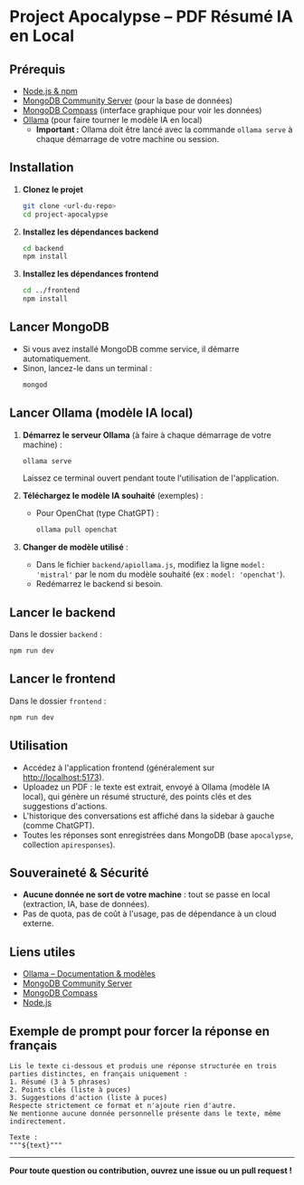 # Project Apocalypse – PDF Résumé IA en Local

## Prérequis
- [Node.js & npm](https://nodejs.org/)
- [MongoDB Community Server](https://www.mongodb.com/try/download/community) (pour la base de données)
- [MongoDB Compass](https://www.mongodb.com/try/download/compass) (interface graphique pour voir les données)
- [Ollama](https://ollama.com/) (pour faire tourner le modèle IA en local)
  - **Important :** Ollama doit être lancé avec la commande `ollama serve` à chaque démarrage de votre machine ou session.

## Installation

1. **Clonez le projet**
   ```bash
   git clone <url-du-repo>
   cd project-apocalypse
   ```

2. **Installez les dépendances backend**
   ```bash
   cd backend
   npm install
   ```

3. **Installez les dépendances frontend**
   ```bash
   cd ../frontend
   npm install
   ```

## Lancer MongoDB
- Si vous avez installé MongoDB comme service, il démarre automatiquement.
- Sinon, lancez-le dans un terminal :
  ```bash
  mongod
  ```

## Lancer Ollama (modèle IA local)
1. **Démarrez le serveur Ollama** (à faire à chaque démarrage de votre machine) :
   ```bash
   ollama serve
   ```
   Laissez ce terminal ouvert pendant toute l'utilisation de l'application.

2. **Téléchargez le modèle IA souhaité** (exemples) :
   - Pour OpenChat (type ChatGPT) :
     ```bash
     ollama pull openchat
     ```

3. **Changer de modèle utilisé** :
   - Dans le fichier `backend/apiollama.js`, modifiez la ligne `model: 'mistral'` par le nom du modèle souhaité (ex : `model: 'openchat'`).
   - Redémarrez le backend si besoin.

## Lancer le backend
Dans le dossier `backend` :
```bash
npm run dev
```

## Lancer le frontend
Dans le dossier `frontend` :
```bash
npm run dev
```

## Utilisation
- Accédez à l'application frontend (généralement sur [http://localhost:5173](http://localhost:5173)).
- Uploadez un PDF : le texte est extrait, envoyé à Ollama (modèle IA local), qui génère un résumé structuré, des points clés et des suggestions d'actions.
- L'historique des conversations est affiché dans la sidebar à gauche (comme ChatGPT).
- Toutes les réponses sont enregistrées dans MongoDB (base `apocalypse`, collection `apiresponses`).

## Souveraineté & Sécurité
- **Aucune donnée ne sort de votre machine** : tout se passe en local (extraction, IA, base de données).
- Pas de quota, pas de coût à l'usage, pas de dépendance à un cloud externe.

## Liens utiles
- [Ollama – Documentation & modèles](https://ollama.com/library)
- [MongoDB Community Server](https://www.mongodb.com/try/download/community)
- [MongoDB Compass](https://www.mongodb.com/try/download/compass)
- [Node.js](https://nodejs.org/)

## Exemple de prompt pour forcer la réponse en français

```
Lis le texte ci-dessous et produis une réponse structurée en trois parties distinctes, en français uniquement :
1. Résumé (3 à 5 phrases)
2. Points clés (liste à puces)
3. Suggestions d'action (liste à puces)
Respecte strictement ce format et n'ajoute rien d'autre.
Ne mentionne aucune donnée personnelle présente dans le texte, même indirectement.

Texte :
"""${text}"""
```

---

**Pour toute question ou contribution, ouvrez une issue ou un pull request !**
